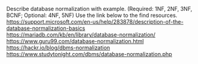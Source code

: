 Describe database normalization with example. (Required: 1NF, 2NF, 3NF, BCNF; Optional: 4NF, 5NF)
Use the link below to the find resources.
https://support.microsoft.com/en-us/help/283878/description-of-the-database-normalization-basics
https://mariadb.com/kb/en/library/database-normalization/
https://www.guru99.com/database-normalization.html
https://hackr.io/blog/dbms-normalization
https://www.studytonight.com/dbms/database-normalization.php
